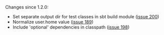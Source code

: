
Changes since 1.2.0:

* Set separate output dir for test classes in sbt build module ([issue 200][1])
* Normalize user.home value ([issue 189][2])
* Include 'optional' dependencies in classpath ([issue 198][3])

[1]: https://github.com/mpeltonen/sbt-idea/issues/200
[2]: https://github.com/mpeltonen/sbt-idea/issues/189
[3]: https://github.com/mpeltonen/sbt-idea/issues/198
